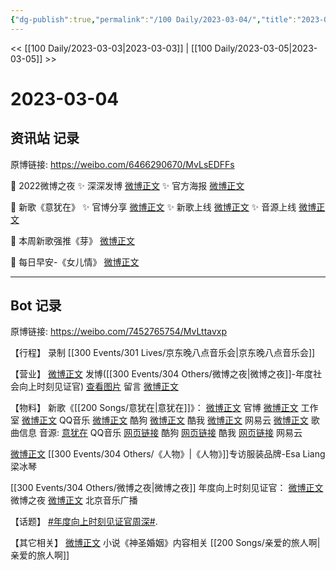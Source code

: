 ```yaml
---
{"dg-publish":true,"permalink":"/100 Daily/2023-03-04/","title":"2023-03-04","created":"2023-03-06T13:54:48.748+08:00","updated":"2023-03-07T19:44:11.758+08:00"}
---
```



<< [[100 Daily/2023-03-03\|2023-03-03]] | [[100 Daily/2023-03-05\|2023-03-05]] >>

# 2023-03-04

## 资讯站 记录

原博链接: https://weibo.com/6466290670/MvLsEDFFs

💫 2022微博之夜
✨ 深深发博 [微博正文](https://m.weibo.cn/6466290670/4875572880609430)
✨ 官方海报 [微博正文](https://m.weibo.cn/6466290670/4875555248015252)

💫 新歌《意犹在》
✨ 官博分享 [微博正文](https://m.weibo.cn/6466290670/4875512683692124)
✨ 新歌上线 [微博正文](https://m.weibo.cn/6466290670/4875513024217270)
✨ 音源上线 [微博正文](https://m.weibo.cn/6466290670/4875518447716289)

💫 本周新歌强推《芽》 [微博正文](https://m.weibo.cn/6466290670/4875522809272316)

💫 每日早安-《女儿情》 [微博正文](https://m.weibo.cn/6466290670/4875482338954009)

---
## Bot 记录

原博链接: https://weibo.com/7452765754/MvLttavxp

【行程】
录制 [[300 Events/301 Lives/京东晚八点音乐会\|京东晚八点音乐会]]

【营业】
[微博正文](https://weibo.com/1736988591/4875571344970449) 发博([[300 Events/304 Others/微博之夜\|微博之夜]]-年度社会向上时刻见证官)
[查看图片](https://wx3.sinaimg.cn/large/0088n2Pggy1hbo8bgaz5jj30yi076aan.jpg) 留言 [微博正文](https://weibo.com/1736988591/4875199494755346)

【物料】
新歌《[[200 Songs/意犹在\|意犹在]]》：
[微博正文](https://weibo.com/5644660975/4875510401729174) 官博
[微博正文](https://weibo.com/7478855230/4875516685588208) 工作室
[微博正文](https://weibo.com/2169129705/4875508452694041) QQ音乐
[微博正文](https://weibo.com/1665103091/4875511367729789) 酷狗
[微博正文](https://weibo.com/1738434147/4875508452693510) 酷我
[微博正文](https://weibo.com/1721030997/4875559135611599) 网易云
[微博正文](https://weibo.com/6466290670/4875513024217270) 歌曲信息
音源:
[意犹在](https://weibo.cn/sinaurl?u=https%3A%2F%2Fi.y.qq.com%2Fv8%2Fplaysong.html%3Fsongid%3D399059659%26source%3Dyqq%26ADTAG%3Dhz_wb_sf%26channelId%3D10081987) QQ音乐
[网页链接](https://weibo.cn/sinaurl?u=https%3A%2F%2Ft1.kugou.com%2Fsong.html%3Fid%3D5KnY57eB9V3) 酷狗
[网页链接](https://weibo.cn/sinaurl?u=http%3A%2F%2Fm.kuwo.cn%2Fnewh5app%2Fplay_detail%2F264508185) 酷我
[网页链接](https://weibo.cn/sinaurl?u=https%3A%2F%2Fmusic.163.com%2F%23%2Fsong%3Fid%3D2026494958) 网易云

[微博正文](https://weibo.com/5048353991/4875557873129683) [[300 Events/304 Others/《人物》\|《人物》]]专访服装品牌-Esa Liang梁冰琴

[[300 Events/304 Others/微博之夜\|微博之夜]] 年度向上时刻见证官：
[微博正文](https://weibo.com/1677969704/4875549879306455) 微博之夜
[微博正文](https://weibo.com/1910355794/4875574369322927) 北京音乐广播

【话题】
[#年度向上时刻见证官周深#](https://s.weibo.com/weibo?q=%23%E5%B9%B4%E5%BA%A6%E5%90%91%E4%B8%8A%E6%97%B6%E5%88%BB%E8%A7%81%E8%AF%81%E5%AE%98%E5%91%A8%E6%B7%B1%23).

【其它相关】
[微博正文](https://weibo.com/7208648160/4875171641165750) 小说《神圣婚姻》内容相关 [[200 Songs/亲爱的旅人啊\|亲爱的旅人啊]]
